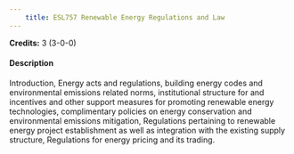 ```yaml
---
    title: ESL757 Renewable Energy Regulations and Law
---
```

**Credits:** 3 (3-0-0)



#### Description 
Introduction, Energy acts and regulations, building energy codes and environmental emissions related norms, institutional structure for and incentives and other support measures for promoting renewable energy technologies, complimentary policies on energy conservation and environmental emissions mitigation, Regulations pertaining to renewable energy project establishment as well as integration with the existing supply structure, Regulations for energy pricing and its trading.